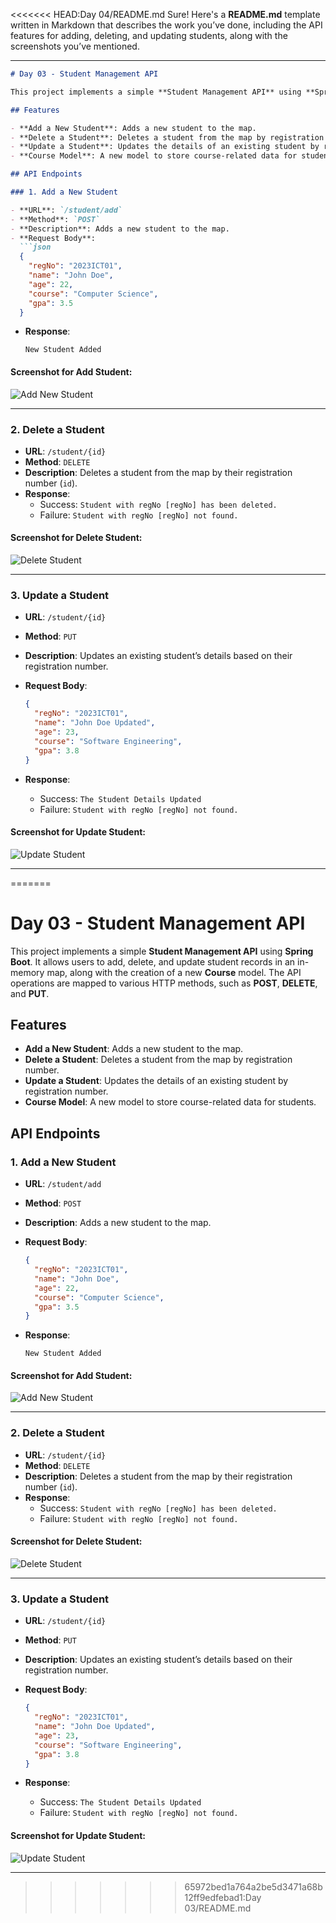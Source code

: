 <<<<<<< HEAD:Day 04/README.md
Sure! Here's a **README.md** template written in Markdown that describes the work you’ve done, including the API features for adding, deleting, and updating students, along with the screenshots you’ve mentioned.

---

```markdown
# Day 03 - Student Management API

This project implements a simple **Student Management API** using **Spring Boot**. It allows users to add, delete, and update student records in an in-memory map, along with the creation of a new **Course** model. The API operations are mapped to various HTTP methods, such as **POST**, **DELETE**, and **PUT**.

## Features

- **Add a New Student**: Adds a new student to the map.
- **Delete a Student**: Deletes a student from the map by registration number.
- **Update a Student**: Updates the details of an existing student by registration number.
- **Course Model**: A new model to store course-related data for students.

## API Endpoints

### 1. Add a New Student

- **URL**: `/student/add`
- **Method**: `POST`
- **Description**: Adds a new student to the map.
- **Request Body**:
  ```json
  {
    "regNo": "2023ICT01",
    "name": "John Doe",
    "age": 22,
    "course": "Computer Science",
    "gpa": 3.5
  }
  ```

- **Response**:
  ```plaintext
  New Student Added
  ```

#### Screenshot for Add Student:
![Add New Student](./Screenshots/One.png)

---

### 2. Delete a Student

- **URL**: `/student/{id}`
- **Method**: `DELETE`
- **Description**: Deletes a student from the map by their registration number (`id`).
- **Response**:
  - Success: `Student with regNo [regNo] has been deleted.`
  - Failure: `Student with regNo [regNo] not found.`

#### Screenshot for Delete Student:
![Delete Student](./Screenshots/Two.png)

---

### 3. Update a Student

- **URL**: `/student/{id}`
- **Method**: `PUT`
- **Description**: Updates an existing student’s details based on their registration number.
- **Request Body**:
  ```json
  {
    "regNo": "2023ICT01",
    "name": "John Doe Updated",
    "age": 23,
    "course": "Software Engineering",
    "gpa": 3.8
  }
  ```

- **Response**:
  - Success: `The Student Details Updated`
  - Failure: `Student with regNo [regNo] not found.`

#### Screenshot for Update Student:
![Update Student](./Screenshots/Three.png)

---
=======

# Day 03 - Student Management API

This project implements a simple **Student Management API** using **Spring Boot**. It allows users to add, delete, and update student records in an in-memory map, along with the creation of a new **Course** model. The API operations are mapped to various HTTP methods, such as **POST**, **DELETE**, and **PUT**.

## Features

- **Add a New Student**: Adds a new student to the map.
- **Delete a Student**: Deletes a student from the map by registration number.
- **Update a Student**: Updates the details of an existing student by registration number.
- **Course Model**: A new model to store course-related data for students.

## API Endpoints

### 1. Add a New Student

- **URL**: `/student/add`
- **Method**: `POST`
- **Description**: Adds a new student to the map.
- **Request Body**:
  ```json
  {
    "regNo": "2023ICT01",
    "name": "John Doe",
    "age": 22,
    "course": "Computer Science",
    "gpa": 3.5
  }
  ```

- **Response**:
  ```plaintext
  New Student Added
  ```

#### Screenshot for Add Student:
![Add New Student](./Screenshots/One.png)

---

### 2. Delete a Student

- **URL**: `/student/{id}`
- **Method**: `DELETE`
- **Description**: Deletes a student from the map by their registration number (`id`).
- **Response**:
  - Success: `Student with regNo [regNo] has been deleted.`
  - Failure: `Student with regNo [regNo] not found.`

#### Screenshot for Delete Student:
![Delete Student](./Screenshots/Two.png)

---

### 3. Update a Student

- **URL**: `/student/{id}`
- **Method**: `PUT`
- **Description**: Updates an existing student’s details based on their registration number.
- **Request Body**:
  ```json
  {
    "regNo": "2023ICT01",
    "name": "John Doe Updated",
    "age": 23,
    "course": "Software Engineering",
    "gpa": 3.8
  }
  ```

- **Response**:
  - Success: `The Student Details Updated`
  - Failure: `Student with regNo [regNo] not found.`

#### Screenshot for Update Student:
![Update Student](./Screenshots/Three.png)

---
>>>>>>> 65972bed1a764a2be5d3471a68b12ff9edfebad1:Day 03/README.md
